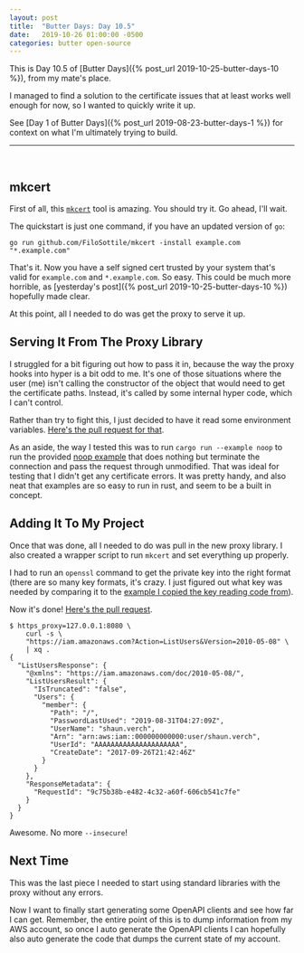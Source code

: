 ```yaml
---
layout: post
title:  "Butter Days: Day 10.5"
date:   2019-10-26 01:00:00 -0500
categories: butter open-source
---
```

This is Day 10.5 of [Butter Days]({% post_url 2019-10-25-butter-days-10 %}),
from my mate's place.

I managed to find a solution to the certificate issues that at least works well
enough for now, so I wanted to quickly write it up.

See [Day 1 of Butter Days]({% post_url 2019-08-23-butter-days-1 %}) for context
on what I'm ultimately trying to build.

<hr>
<br>

## mkcert

First of all, this [`mkcert`](https://github.com/FiloSottile/mkcert) tool is
amazing.  You should try it.  Go ahead, I'll wait.

The quickstart is just one command, if you have an updated version of `go`:

```
go run github.com/FiloSottile/mkcert -install example.com "*.example.com"
```

That's it.  Now you have a self signed cert trusted by your system that's valid
for `example.com` and `*.example.com`.  So easy.  This could be much more
horrible, as [yesterday's post]({% post_url 2019-10-25-butter-days-10 %})
hopefully made clear.

At this point, all I needed to do was get the proxy to serve it up.

## Serving It From The Proxy Library

I struggled for a bit figuring out how to pass it in, because the way the proxy
hooks into hyper is a bit odd to me.  It's one of those situations where the
user (me) isn't calling the constructor of the object that would need to get the
certificate paths.  Instead, it's called by some internal hyper code, which I
can't control.

Rather than try to fight this, I just decided to have it read some environment
variables.  [Here's the pull request for
that](https://github.com/nlevitt/monie/pull/4).

As an aside, the way I tested this was to run `cargo run --example noop` to run
the provided [noop
example](https://github.com/nlevitt/monie/blob/master/examples/noop.rs) that
does nothing but terminate the connection and pass the request through
unmodified.  That was ideal for testing that I didn't get any certificate
errors.  It was pretty handy, and also neat that examples are so easy to run in
rust, and seem to be a built in concept.

## Adding It To My Project

Once that was done, all I needed to do was pull in the new proxy library.  I
also created a wrapper script to run `mkcert` and set everything up properly.

I had to run an `openssl` command to get the private key into the right format
(there are so many key formats, it's crazy.  I just figured out what key was
needed by comparing it to the [example I copied the key reading code
from](https://github.com/ctz/hyper-rustls/tree/master/examples)).

Now it's done!  [Here's the pull
request](https://github.com/sverch/aws-signature-proxy/pull/3).

```
$ https_proxy=127.0.0.1:8080 \
    curl -s \
    "https://iam.amazonaws.com?Action=ListUsers&Version=2010-05-08" \
    | xq .
{
  "ListUsersResponse": {
    "@xmlns": "https://iam.amazonaws.com/doc/2010-05-08/",
    "ListUsersResult": {
      "IsTruncated": "false",
      "Users": {
        "member": {
          "Path": "/",
          "PasswordLastUsed": "2019-08-31T04:27:09Z",
          "UserName": "shaun.verch",
          "Arn": "arn:aws:iam::000000000000:user/shaun.verch",
          "UserId": "AAAAAAAAAAAAAAAAAAAAA",
          "CreateDate": "2017-09-26T21:42:46Z"
        }
      }
    },
    "ResponseMetadata": {
      "RequestId": "9c75b38b-e482-4c32-a60f-606cb541c7fe"
    }
  }
}
```

Awesome.  No more `--insecure`!

## Next Time

This was the last piece I needed to start using standard libraries with the
proxy without any errors.

Now I want to finally start generating some OpenAPI clients and see how far I
can get.  Remember, the entire point of this is to dump information from my AWS
account, so once I auto generate the OpenAPI clients I can hopefully also auto
generate the code that dumps the current state of my account.
